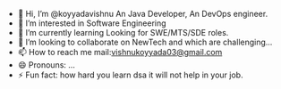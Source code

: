 - 👋 Hi, I’m @koyyadavishnu An Java Developer, An DevOps engineer.
- 👀 I’m interested in Software Engineering
- 🌱 I’m currently learning Looking for SWE/MTS/SDE roles.
- 💞️ I’m looking to collaborate on NewTech and which are challenging...
- 📫 How to reach me mail:vishnukoyyada03@gmail.com
- 😄 Pronouns: ...
- ⚡ Fun fact: how hard you learn dsa it will not help in your job.

<!---
koyyadavishnu/koyyadavishnu is a ✨ special ✨ repository because its `README.md` (this file) appears on your GitHub profile.
You can click the Preview link to take a look at your changes.
--->
